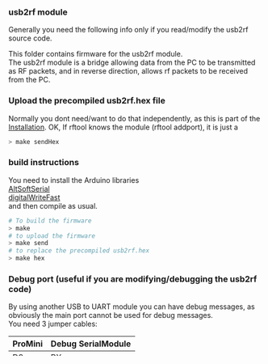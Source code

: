 ### usb2rf module
Generally you need the following info only if you read/modify the usb2rf source code.

This folder contains firmware for the usb2rf module.<br/>
The usb2rf module is a bridge allowing data from the PC to be transmitted as RF packets, and in reverse
direction, allows rf packets to be received from the PC.

### Upload the precompiled usb2rf.hex file
Normally you dont need/want to do that independently, as this is part of the [Installation](../help/Installation.md).
OK, If rftool knows the module (rftool addport), it is just a
```sh
> make sendHex
```

### build instructions
You need to install the Arduino libraries<br/>
[AltSoftSerial](https://github.com/PaulStoffregen/AltSoftSerial)<br/>
[digitalWriteFast](https://github.com/NicksonYap/digitalWriteFast)<br/>
and then compile as usual.
```sh
# To build the firmware
> make
# to upload the firmware
> make send
# to replace the precompiled usb2rf.hex
> make hex
```

### Debug port (useful if you are modifying/debugging the usb2rf code)
By using another USB to UART module you can have debug messages, as obviously the main
port cannot be used for debug messages.<br/>
You need 3 jumper cables:

ProMini | Debug SerialModule
------ | -----
D9 | RX
D4 | DTR
GND | GND

Edit the Makefile and replace the debug serial port (Not the same with the main serial port!)
with the correct one and then:
```sh
> make debug
```
This command opens a gtkterm with the appropriate parameters.
You can use your favorite serial terminal as usual.<br/>
Now press "**F7**" (with gtkterm) to toggle DTR and enable/disable debug output.<br/>
You can also read the comments inside usb2rf.ino for more info.

### Assemble the module
See [Installation](../help/Installation.md) for instructions.
